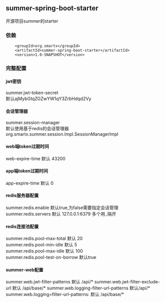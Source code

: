 ## summer-spring-boot-starter
开源项目summer的starter
### 依赖
```$xslt
    <groupId>org.smartx</groupId>
    <artifactId>summer-spring-boot-starter</artifactId>
    <version>1.0-SNAPSHOT</version>
```
### 完整配置
#### jwt密钥
summer.jwt-token-secret   
默认ajMybGtqZGZwYW1qY3ZrbHdqd2Vy
#### 会话管理器
summer.session-manager   
默认使用基于redis的会话管理器  org.smartx.summer.session.Impl.SessionManagerImpl
#### web端token过期时间
web-expire-time 默认 43200
#### app端token过期时间
app-expire-time 默认 0
#### redis服务器配置
summer.redis.enable 默认true,为false需要指定会话管理
summer.redis.servers 默认 127.0.0.1:6379 多个用```,```隔开
#### redis连接池配置
summer.redis.pool-max-total  默认 20   
summer.redis.pool-min-idle   默认 5   
summer.redis.pool-max-idle   默认 100   
summer.redis.pool-test-on-borrow 默认true
#### summer-web配置
summer.web.jwt-filter-patterns 默认 /api/*
summer.web.jwt-filter-exclude-url 默认 /api/base/*
summer.web.logging-filter-url-patterns 默认/api/*
summer.web.logging=filter-url-patterns: 默认 /api/base/*